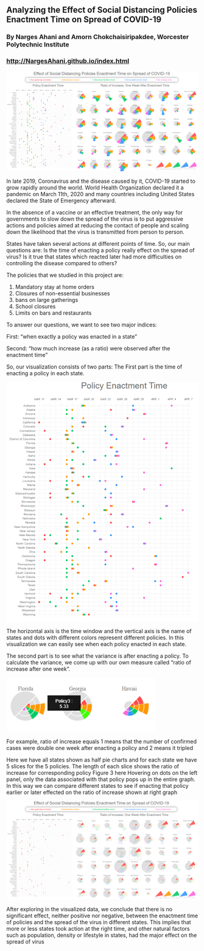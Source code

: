 ## Analyzing the Effect of Social Distancing Policies Enactment Time on Spread of COVID-19
### By Narges Ahani and Amorn Chokchaisiripakdee, Worcester Polytechnic Institute

### http://NargesAhani.github.io/index.html

![](img/pic_0.PNG)

In late 2019, Coronavirus and the disease caused by it, COVID-19 started to grow rapidly around the world. World Health Organization declared it a pandemic on March 11th, 2020 and many countries including United States declared the State of Emergency afterward.

In the absence of a vaccine or an effective treatment, the only way for governments to slow down the spread of the virus is to put aggressive actions and policies aimed at reducing the contact of people and scaling down the likelihood that the virus is transmitted from person to person.

States have taken several actions at different points of time. So, our main questions are: 
	Is the time of enacting a policy really effect on the spread of virus? 
	Is it true that states which reacted later had more difficulties on controlling the 	disease compared to others?

The policies that we studied in this project are:
1. Mandatory stay at home orders 
2. Closures of non-essential businesses
3. bans on large gatherings
4. School closures 
5. Limits on bars and restaurants 

To answer our questions, we want to see two major indices:

First: “when exactly a policy was enacted in a state” 

Second: “how much increase (as a ratio) were observed after the enactment time” 

So, our visualization consists of two parts:
The First part is the time of enacting a policy in each state.

![](img/pic_1.PNG)

The horizontal axis is the time window and the vertical axis is the name of states and dots with different colors represent different policies. In this visualization we can easily see when each policy enacted in each state.

The second part is to see what the variance is after enacting a policy. 
To calculate the variance, we come up with our own measure called “ratio of increase after one week”.

![](img/pic_2.PNG)

For example, ratio of increase equals 1 means that the number of confirmed cases were double one week after enacting a policy and 2 means it tripled

Here we have all states shown as half pie charts and for each state we have 5 slices for the 5 policies. The length of each slice shows the ratio of increase for corresponding policy
Figure 3 here
Hovering on dots on the left panel, only the data associated with that policy pops up in the entire graph. In this way we can compare different states to see if enacting that policy earlier or later effected on the ratio of increase shown at right graph

![](img/pic_3.PNG)

After exploring in the visualized data, we conclude that there is no significant effect, neither positive nor negative, between the enactment time of policies and the spread of the virus in different states.
This implies that more or less states took action at the right time, and other natural factors such as population, density or lifestyle in states, had the major effect on the spread of virus
 





